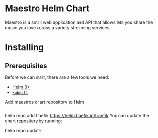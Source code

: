 # Maestro Helm Chart
Maestro is a small web application and API that allows lets you share the music you love across a variety streaming services.

# Installing
## Prerequisites
Before we can start, there are a few tools we need:

- [Helm 3+](https://helm.sh/docs/intro)
- [`kubectl`](https://kubernetes.io/docs/tasks/tools/#kubectl)

Add maestros chart repository to Helm
```shell

```

helm repo add traefik https://helm.traefik.io/traefik
You can update the chart repository by running:

helm repo update